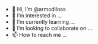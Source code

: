- 👋 Hi, I’m @armodiloss
- 👀 I’m interested in ...
- 🌱 I’m currently learning ...
- 💞️ I’m looking to collaborate on ...
- 📫 How to reach me ...

<!---
armodiloss/armodiloss is a ✨ special ✨ repository because its `README.md` (this file) appears on your GitHub profile.
You can click the Preview link to take a look at your changes.
--->
